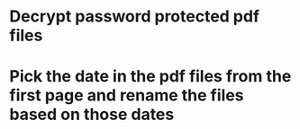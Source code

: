 # Decrypt password protected pdf files
# Pick the date in the pdf files from the first page and rename the files based on those dates
